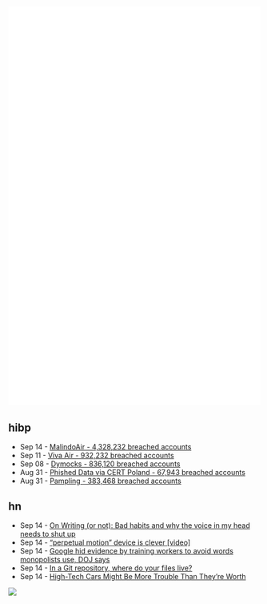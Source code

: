 ![Metrics](https://raw.githubusercontent.com/phixion/phixion/master/metrics.svg)

## hibp

<!--
for https://github.com/phixion/phixion/blob/main/.github/workflows/feeds.yml
-->
<!--START_SECTION:haveibeenpwnd-->
- Sep 14 - [MalindoAir - 4,328,232 breached accounts](https://haveibeenpwned.com/PwnedWebsites#MalindoAir)
- Sep 11 - [Viva Air - 932,232 breached accounts](https://haveibeenpwned.com/PwnedWebsites#VivaAir)
- Sep 08 - [Dymocks - 836,120 breached accounts](https://haveibeenpwned.com/PwnedWebsites#Dymocks)
- Aug 31 - [Phished Data via CERT Poland - 67,943 breached accounts](https://haveibeenpwned.com/PwnedWebsites#CERTPolandPhish)
- Aug 31 - [Pampling - 383,468 breached accounts](https://haveibeenpwned.com/PwnedWebsites#Pampling)
<!--END_SECTION:haveibeenpwnd-->

## hn

<!--
for https://github.com/phixion/phixion/blob/main/.github/workflows/feeds.yml
-->
<!--START_SECTION:hn-->
- Sep 14 - [On Writing (or not): Bad habits and why the voice in my head needs to shut up](https://bessstillman.substack.com/p/on-writing-or-not)
- Sep 14 - [“perpetual motion” device is clever [video]](https://www.youtube.com/watch?v=r_LG8FDt51U)
- Sep 14 - [Google hid evidence by training workers to avoid words monopolists use, DOJ says](https://arstechnica.com/tech-policy/2023/09/google-hid-evidence-by-training-workers-to-avoid-words-monopolists-use-doj-says/)
- Sep 14 - [In a Git repository, where do your files live?](https://jvns.ca/blog/2023/09/14/in-a-git-repository--where-do-your-files-live-/)
- Sep 14 - [High-Tech Cars Might Be More Trouble Than They’re Worth](https://www.scientificamerican.com/article/high-tech-cars-might-be-more-trouble-than-theyre-worth/)
<!--END_SECTION:hn-->

<!--
for https://yhype.me
-->
![](https://hit.yhype.me/github/profile?user_id=13013670)
